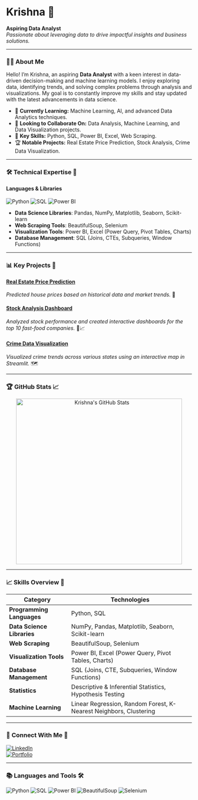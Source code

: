 # Krishna 👋

**Aspiring Data Analyst**  
_Passionate about leveraging data to drive impactful insights and business solutions._

---

### 🧑‍💻 **About Me**

Hello! I’m Krishna, an aspiring **Data Analyst** with a keen interest in data-driven decision-making and machine learning models. I enjoy exploring data, identifying trends, and solving complex problems through analysis and visualizations. My goal is to constantly improve my skills and stay updated with the latest advancements in data science.

- 🌱 **Currently Learning:** Machine Learning, AI, and advanced Data Analytics techniques.
- 🤝 **Looking to Collaborate On:** Data Analysis, Machine Learning, and Data Visualization projects.
- 🧠 **Key Skills:** Python, SQL, Power BI, Excel, Web Scraping.
- 🏆 **Notable Projects:** Real Estate Price Prediction, Stock Analysis, Crime Data Visualization.

---

### 🛠 **Technical Expertise** 🚀

#### **Languages & Libraries**

![Python](https://img.shields.io/badge/-Python-3776AB?logo=python&logoColor=white&style=for-the-badge&logoWidth=40)
![SQL](https://img.shields.io/badge/-SQL-316192?logo=postgresql&logoColor=white&style=for-the-badge&logoWidth=40)
![Power BI](https://img.shields.io/badge/-Power%20BI-F2C811?logo=power-bi&logoColor=black&style=for-the-badge&logoWidth=40)

- **Data Science Libraries**: Pandas, NumPy, Matplotlib, Seaborn, Scikit-learn
- **Web Scraping Tools**: BeautifulSoup, Selenium
- **Visualization Tools**: Power BI, Excel (Power Query, Pivot Tables, Charts)
- **Database Management**: SQL (Joins, CTEs, Subqueries, Window Functions)

---

### 📊 **Key Projects** 📝

#### [Real Estate Price Prediction](#)
_Predicted house prices based on historical data and market trends._ 🏡

#### [Stock Analysis Dashboard](#)
_Analyzed stock performance and created interactive dashboards for the top 10 fast-food companies._ 🍔📈

#### [Crime Data Visualization](#)
_Visualized crime trends across various states using an interactive map in Streamlit._ 🗺️

---

### 🏆 **GitHub Stats** 📈

<p align="center">
  <img src="https://github-readme-stats.vercel.app/api?username=krish-na-1010&show_icons=true&theme=radical" alt="Krishna's GitHub Stats" width="450"/>
</p>

---

### 📈 **Skills Overview** 🚀

| **Category**                | **Technologies**                                                                 |
| ----------------------------| ------------------------------------------------------------------------------- |
| **Programming Languages**    | Python, SQL                                                                    |
| **Data Science Libraries**   | NumPy, Pandas, Matplotlib, Seaborn, Scikit-learn                                |
| **Web Scraping**             | BeautifulSoup, Selenium                                                        |
| **Visualization Tools**      | Power BI, Excel (Power Query, Pivot Tables, Charts)                            |
| **Database Management**      | SQL (Joins, CTE, Subqueries, Window Functions)                                  |
| **Statistics**               | Descriptive & Inferential Statistics, Hypothesis Testing                        |
| **Machine Learning**         | Linear Regression, Random Forest, K-Nearest Neighbors, Clustering               |

---

### 🔗 **Connect With Me** 🤝

[![LinkedIn](https://img.shields.io/badge/-LinkedIn-0A66C2?logo=linkedin&logoColor=white&style=for-the-badge&logoWidth=40)](https://www.linkedin.com/in/krushna-chandra-nayak-b18a55176/)  
[![Portfolio](https://img.shields.io/badge/-Portfolio-5D5C61?style=for-the-badge)](https://github.com/your-username)

---

### 📚 **Languages and Tools** 🛠️

![Python](https://img.shields.io/badge/-Python-3776AB?logo=python&logoColor=white&style=for-the-badge&logoWidth=50)
![SQL](https://img.shields.io/badge/-SQL-316192?logo=postgresql&logoColor=white&style=for-the-badge&logoWidth=50)
![Power BI](https://img.shields.io/badge/-Power%20BI-F2C811?logo=power-bi&logoColor=black&style=for-the-badge&logoWidth=50)
![BeautifulSoup](https://img.shields.io/badge/-BeautifulSoup-3B3B3B?style=for-the-badge)
![Selenium](https://img.shields.io/badge/-Selenium-43B02A?logo=selenium&logoColor=white&style=for-the-badge&logoWidth=50)
